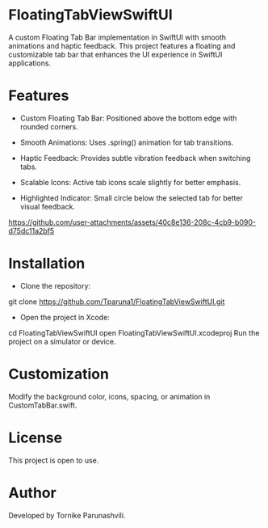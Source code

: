 # FloatingTabViewSwiftUI

 A custom Floating Tab Bar implementation in SwiftUI with smooth animations and haptic feedback. This project features a floating and customizable tab bar that enhances the UI experience in SwiftUI applications.

# Features

- Custom Floating Tab Bar: Positioned above the bottom edge with rounded corners.

- Smooth Animations: Uses .spring() animation for tab transitions.

- Haptic Feedback: Provides subtle vibration feedback when switching tabs.

- Scalable Icons: Active tab icons scale slightly for better emphasis.

- Highlighted Indicator: Small circle below the selected tab for better visual feedback.




https://github.com/user-attachments/assets/40c8e136-208c-4cb9-b090-d75dc11a2bf5


# Installation

- Clone the repository:

git clone https://github.com/Tparuna1/FloatingTabViewSwiftUI.git

- Open the project in Xcode:

cd FloatingTabViewSwiftUI
open FloatingTabViewSwiftUI.xcodeproj
Run the project on a simulator or device.

# Customization

Modify the background color, icons, spacing, or animation in CustomTabBar.swift.

# License

This project is open to use.

# Author

Developed by Tornike Parunashvili.
